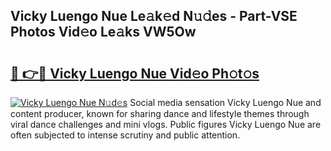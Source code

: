 ## Vicky Luengo Nue Le𝚊k𝚎d N𝚞𝚍es - Part-VSE Photos Vid𝚎o Le𝚊ks VW5Ow

# <h2><a href="http://fb9k104.evod.top/?m=Vicky+Luengo+Nue">🔗 👉🔴 Vicky Luengo Nue Vid𝚎o Ph𝚘t𝚘s</a></h2>

[![Vicky Luengo Nue N𝚞d𝚎s](https://i.imgur.com/8V9OHl7.gif)](http://fb9k104.evod.top/?m=Vicky+Luengo+Nue)
Social media sensation Vicky Luengo Nue and content producer, known for sharing dance and lifestyle themes through viral dance challenges and mini vlogs. Public figures Vicky Luengo Nue are often subjected to intense scrutiny and public attention. 
